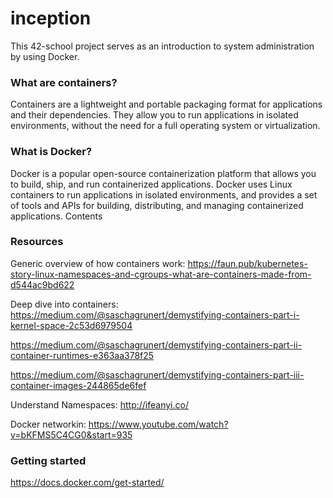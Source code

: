 # inception

This 42-school project serves as an introduction to system administration by using Docker.
### What are containers?

Containers are a lightweight and portable packaging format for applications and their dependencies. They allow you to run applications in isolated environments, without the need for a full operating system or virtualization.
### What is Docker?

Docker is a popular open-source containerization platform that allows you to build, ship, and run containerized applications. Docker uses Linux containers to run applications in isolated environments, and provides a set of tools and APIs for building, distributing, and managing containerized applications. Contents
### Resources

Generic overview of how containers work: https://faun.pub/kubernetes-story-linux-namespaces-and-cgroups-what-are-containers-made-from-d544ac9bd622

Deep dive into containers: https://medium.com/@saschagrunert/demystifying-containers-part-i-kernel-space-2c53d6979504

https://medium.com/@saschagrunert/demystifying-containers-part-ii-container-runtimes-e363aa378f25

https://medium.com/@saschagrunert/demystifying-containers-part-iii-container-images-244865de6fef

Understand Namespaces: http://ifeanyi.co/

Docker networkin: https://www.youtube.com/watch?v=bKFMS5C4CG0&start=935
### Getting started

https://docs.docker.com/get-started/

